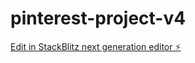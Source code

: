 # pinterest-project-v4

[Edit in StackBlitz next generation editor ⚡️](https://stackblitz.com/~/github.com/Naomill/pinterest-project-v4)